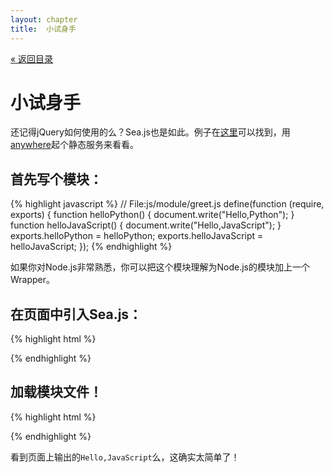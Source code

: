 ```yaml
---
layout: chapter
title:  小试身手
---
```


<div class="back"><a href="/helloseajs/01-contents.html">&laquo; 返回目录</a></div>

# 小试身手

还记得jQuery如何使用的么？Sea.js也是如此。例子在[这里](https://github.com/Bodule/HelloSea.js/blob/master/getting-started)可以找到，用[anywhere](https://github.com/JacksonTian/anywhere)起个静态服务来看看。

## 首先写个模块：

{% highlight javascript %}
// File:js/module/greet.js
define(function (require, exports) {
    function helloPython() {
        document.write("Hello,Python");
    }
    function helloJavaScript() {
        document.write("Hello,JavaScript");
    }
    exports.helloPython = helloPython;
    exports.helloJavaScript = helloJavaScript;
});
{% endhighlight %}

如果你对Node.js非常熟悉，你可以把这个模块理解为Node.js的模块加上一个Wrapper。

## 在页面中引入Sea.js：

{% highlight html %}
<!-- File:index.html -->
<!DOCTYPE HTML>
<html lang="en">
<head>
    <meta charset="UTF-8">
    <title>Getting start width Sea.js</title>
    <!-- 引入seajs-->
    <script src="/js/sea.js"></script>
</head>
<body>
    
</body>
</html>
{% endhighlight %}

## 加载模块文件！

{% highlight html %}
<!DOCTYPE HTML>
<html lang="en">
<head>
    <meta charset="UTF-8">
    <title>Getting start width Sea.js</title>
    <!-- 引入seajs-->
    <script src="/js/sea.js"></script>
    <script>
        seajs.use(['/js/module/greet'], function (Greet) {
            Greet.helloJavaScript()
        })
    </script>
</head>
<body>

</body>
</html>
{% endhighlight %}

看到页面上输出的`Hello,JavaScript`么，这确实太简单了！
